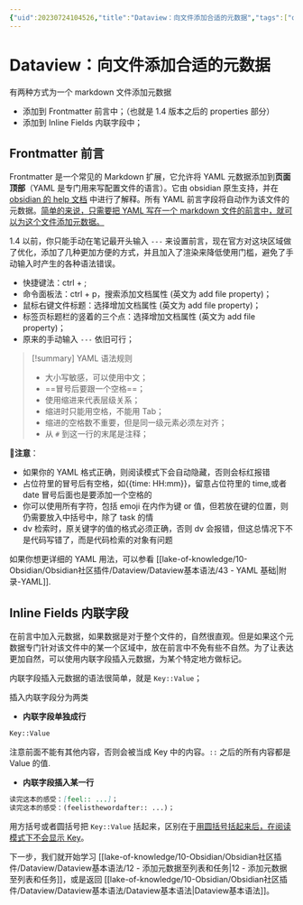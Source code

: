 ```yaml
---
{"uid":20230724104526,"title":"Dataview：向文件添加合适的元数据","tags":["obsidian","frontmatter","metadata"],"description":"Dataview 基本语法学习指南，添加元数据至文件","author":"Huajin,PKMer","type":"other","draft":false,"editable":false,"modified":20230913205624,"dg-publish":true,"permalink":"/lake-of-knowledge/10-obsidian/obsidian/dataview/dataview/11/","dgPassFrontmatter":true}
---
```



# Dataview：向文件添加合适的元数据

有两种方式为一个 markdown 文件添加元数据

- 添加到 Frontmatter 前言中；（也就是 1.4 版本之后的 properties 部分）
- 添加到 Inline Fields 内联字段中；

## Frontmatter 前言

Frontmatter 是一个常见的 Markdown 扩展，它允许将 YAML 元数据添加到**页面顶部**（YAML 是专门用来写配置文件的语言）。它由 obsidian 原生支持，并在 [obsidian 的 help 文档](https://help.obsidian.md/Advanced+topics/YAML+front+matter) 中进行了解释。所有 YAML 前言字段将自动作为该文件的元数据。<u>简单的来说，只需要把 YAML 写在一个 markdown 文件的前言中，就可以为这个文件添加元数据。</u>

1.4 以前，你只能手动在笔记最开头输入 `---` 来设置前言，现在官方对这块区域做了优化，添加了几种更加方便的方式，并且加入了渲染来降低使用门槛，避免了手动输入时产生的各种语法错误。

- 快捷键法：ctrl + ;
- 命令面板法：ctrl + p，搜索添加文档属性 (英文为 add file property)；
- 鼠标右键文件标题：选择增加文档属性 (英文为 add file property)；
- 标签页标题栏的竖着的三个点：选择增加文档属性 (英文为 add file property)；
- 原来的手动输入 `---` 依旧可行；

> [!summary] YAML 语法规则
> - 大小写敏感，可以使用中文；
> - ==冒号后要跟一个空格==；
> - 使用缩进来代表层级关系；
> - 缩进时只能用空格，不能用 Tab；
> - 缩进的空格数不重要，但是同一级元素必须左对齐；
> - 从 `#` 到这一行的末尾是注释；

🔺**注意**：

* 如果你的 YAML 格式正确，则阅读模式下会自动隐藏，否则会标红报错
* 占位符里的冒号后有空格，如{{time: HH:mm}}，留意占位符里的 time,或者 date 冒号后面也是要添加一个空格的
* 你可以使用所有字符，包括 emoji 在内作为键 or 值，但若放在键的位置，则仍需要放入中括号中，除了 task 的情
* dv 检索时，原关键字的值的格式必须正确，否则 dv 会报错，但这总情况下不是代码写错了，而是代码检索的对象有问题

如果你想更详细的 YAML 用法，可以参看 [[lake-of-knowledge/10-Obsidian/Obsidian社区插件/Dataview/Dataview基本语法/43 - YAML 基础\|附录-YAML]].

## Inline Fields 内联字段

在前言中加入元数据，如果数据是对于整个文件的，自然很直观。但是如果这个元数据专门针对该文件中的某一个区域中，放在前言中不免有些不自然。为了让表达更加自然，可以使用内联字段插入元数据，为某个特定地方做标记。

内联字段插入元数据的语法很简单，就是 `Key::Value`；

插入内联字段分为两类

- **内联字段单独成行**

```md
Key::Value
```

注意前面不能有其他内容，否则会被当成 Key 中的内容。`::` 之后的所有内容都是 Value 的值.

- **内联字段插入某一行**

```md
读完这本的感受：[feel:: ...]；
读完这本的感受：(feelisthewordafter:: ...)；
```

用方括号或者圆括号把 `Key::Value` 括起来，区别在于<u>用圆括号括起来后，在阅读模式下不会显示 Key</u>。

下一步，我们就开始学习 [[lake-of-knowledge/10-Obsidian/Obsidian社区插件/Dataview/Dataview基本语法/12 - 添加元数据至列表和任务\|12 - 添加元数据至列表和任务]]，或是返回 [[lake-of-knowledge/10-Obsidian/Obsidian社区插件/Dataview/Dataview基本语法/Dataview基本语法\|Dataview基本语法]]。